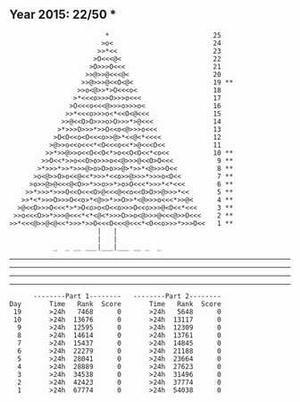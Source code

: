Year 2015: 22/50 *
------------------------------------------------------------
                            *                          25 
                           >o<                         24 
                          >>*<<                        23 
                         >O<<<@<                       22 
                        >O>>>O<<<                      21 
                       >>@>>@<<<@<                     20 
                      >>@>>>@<<O<@<                    19 **
                     >>o<@>>*>O<<<o<                   18 
                    >*<<<o>>>O>>>o<<<                  17 
                   >O<<<o<<<@>>>o>>>o<                 16 
                  >>*<<<o>>>o<*<<O<@<<<                15 
                 >>@<<O>O>>>o>O>>>*>@<<<               14 
                >*>>>O>>>*>>O<<o<@>>>o<<<              13 
               >O<O<<o<O<<<o>>@>*<<@<*<<<<             12 
              >@>>o<<o<<<*<O<<<o<<*>@<<<O<<            11 
             >>*>>@>>o<<O<<O<*>o<<O<O<<*<o<<           10 **
            >>O<<*>>o<<O>o>>>o<<@>>>@<<O>O<<<           9 **
           >*>>>*>>*>>>@>o>O>o>>@>*>>*<@>>>O<<          8 **
          >o<@>>O>o<<@<<*>>>*<<o>>@>>>*>>>o<O<<         7 **
         >o>>@>@<<<@<O>>*>>o>>*>o>O<<<*>>>*<*<<<        6 **
        >>*>>>*>>>O<<O<<<O>@<<<@<<o<<O>O>>@>>>*<<       5 **
       >>*<*>>>O>>>O<<o>*<@>>*>>O>>*<@>>>o<<<*>>@<      4 **
      >@<<O>>>O<<<*>*>O<o>o<O<<o>>>O<<o>>>@<O<<*<<<     3 **
     >>o<<<O>>*>>>@<<<*<*<@<*>>>O>>o<@>>>@<<<@>>O<<<    2 **
    >>*<<<@>>@<@<<*>>>*>>O<<<O<<<@<<<*<O<<o>>>*>>>O<<   1 **
                          |   |                             
                          |   |                             
               _  _ __ ___|___|___ __ _  _                  

__ ___ _ _ __ ____ __ ___ _ ____ ___ _ ___

_ __ _ _ __ __ _ _ _ _____ _ ___ ___ ____

___ ____ _ __ _ ____ ____ _ _____ ___ _

_ _ _ _ ____ ___ ____ _ __ __ ___ __ _ _

          --------Part 1--------   --------Part 2--------
    Day       Time   Rank  Score       Time   Rank  Score
     19       >24h   7468      0       >24h   5648      0
     10       >24h  13676      0       >24h  13117      0
      9       >24h  12595      0       >24h  12309      0
      8       >24h  14614      0       >24h  13761      0
      7       >24h  15437      0       >24h  14845      0
      6       >24h  22279      0       >24h  21188      0
      5       >24h  28041      0       >24h  23664      0
      4       >24h  28889      0       >24h  27623      0
      3       >24h  34538      0       >24h  31496      0
      2       >24h  42423      0       >24h  37774      0
      1       >24h  67774      0       >24h  54038      0
